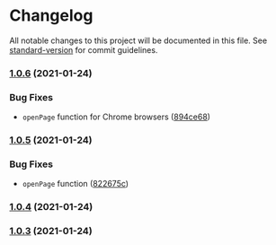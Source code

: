 # Changelog

All notable changes to this project will be documented in this file. See [standard-version](https://github.com/conventional-changelog/standard-version) for commit guidelines.

### [1.0.6](https://github.com/fliegwerk/search-popup/compare/v1.0.5...v1.0.6) (2021-01-24)


### Bug Fixes

* `openPage` function for Chrome browsers ([894ce68](https://github.com/fliegwerk/search-popup/commit/894ce68cf17bf9c8d4f478bd433969f7bc6afd79))

### [1.0.5](https://github.com/fliegwerk/search-popup/compare/v1.0.4...v1.0.5) (2021-01-24)


### Bug Fixes

* `openPage` function ([822675c](https://github.com/fliegwerk/search-popup/commit/822675c1b2ddbd3031d7d84fcd63ab855657a304))

### [1.0.4](https://github.com/fliegwerk/search-popup/compare/v1.0.3...v1.0.4) (2021-01-24)

### [1.0.3](https://github.com/fliegwerk/search-popup/compare/v1.0.2...v1.0.3) (2021-01-24)
